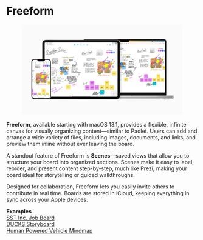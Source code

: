 # Freeform

<figure><img src="../.gitbook/assets/Apple-Freeform-hero.jpg" alt=""><figcaption></figcaption></figure>

**Freeform**, available starting with macOS 13.1, provides a flexible, infinite canvas for visually organizing content—similar to Padlet. Users can add and arrange a wide variety of files, including images, documents, and links, and preview them inline without ever leaving the board.

A standout feature of Freeform is **Scenes**—saved views that allow you to structure your board into organized sections. Scenes make it easy to label, reorder, and present content step-by-step, much like Prezi, making your board ideal for storytelling or guided walkthroughs.

Designed for collaboration, Freeform lets you easily invite others to contribute in real time. Boards are stored in iCloud, keeping everything in sync across your Apple devices.

**Examples**\
[SST Inc. Job Board](https://www.icloud.com/freeform/015ROVKEekGVqCOBZTWWEaymg#SST_Inc._Job_Board)\
[DUCKS Storyboard](https://www.icloud.com/freeform/0aeOtO2vmVjlryWigE35FgrRQ#DUCKS_Storyboard)\
[Human Powered Vehicle Mindmap](https://www.icloud.com/freeform/05d1-h2RsFKxC8kiYP0QRmMCg#Human_Powered_Vehicle)

